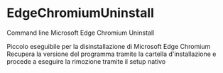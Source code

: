 # EdgeChromiumUninstall
Command line Microsoft Edge Chromium Uninstall 

Piccolo eseguibile per la disinstallazione di Microsoft Edge Chromium
Recupera la versione del programma tramite la cartella d'installazione
e procede a eseguire la rimozione tramite il setup nativo

